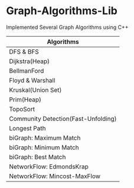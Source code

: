 # Graph-Algorithms-Lib
Implemented Several Graph Algorithms using C++

| Algorithms |
| --- |
|DFS & BFS  |
|Dijkstra(Heap) |
|BellmanFord  |
|Floyd & Warshall  |
|Kruskal(Union Set)  |
|Prim(Heap)  |
|TopoSort  |
|Community Detection(Fast-Unfolding)|
|Longest Path|
|biGraph: Maximum Match|
|biGraph: Minimum Match|
|biGraph: Best Match|
|NetworkFlow: EdmondsKrap|
|NetworkFlow: Mincost-MaxFlow|
